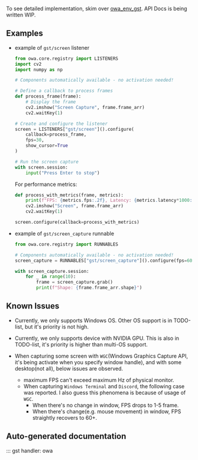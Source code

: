 To see detailed implementation, skim over [owa_env_gst](https://github.com/open-world-agents/open-world-agents/tree/main/projects/owa-env-gst). API Docs is being written WIP.

## Examples

- example of `gst/screen` listener
    ```python
    from owa.core.registry import LISTENERS
    import cv2
    import numpy as np

    # Components automatically available - no activation needed!

    # Define a callback to process frames
    def process_frame(frame):
        # Display the frame
        cv2.imshow("Screen Capture", frame.frame_arr)
        cv2.waitKey(1)

    # Create and configure the listener
    screen = LISTENERS["gst/screen"]().configure(
        callback=process_frame,
        fps=30,
        show_cursor=True
    )

    # Run the screen capture
    with screen.session:
        input("Press Enter to stop")
    ```

    For performance metrics:
    ```python
    def process_with_metrics(frame, metrics):
        print(f"FPS: {metrics.fps:.2f}, Latency: {metrics.latency*1000:.2f} ms")
        cv2.imshow("Screen", frame.frame_arr)
        cv2.waitKey(1)

    screen.configure(callback=process_with_metrics)
    ```

- example of `gst/screen_capture` runnable
    ```python
    from owa.core.registry import RUNNABLES

    # Components automatically available - no activation needed!
    screen_capture = RUNNABLES["gst/screen_capture"]().configure(fps=60)

    with screen_capture.session:
        for _ in range(10):
            frame = screen_capture.grab()
            print(f"Shape: {frame.frame_arr.shape}")
    ```

## Known Issues

- Currently, we only supports Windows OS. Other OS support is in TODO-list, but it's priority is not high.
- Currently, we only supports device with NVIDIA GPU. This is also in TODO-list, it's priority is higher than multi-OS support.

- When capturing some screen with `WGC`(Windows Graphics Capture API, it's being activate when you specify window handle), and with some desktop(not all), below issues are observed.
    - maximum FPS can't exceed maximum Hz of physical monitor.
    - When capturing `Windows Terminal` and `Discord`, the following case was reported. I also guess this phenomena is because of usage of `WGC`.
        - When there's no change in window, FPS drops to 1-5 frame.
        - When there's change(e.g. mouse movement) in window, FPS straightly recovers to 60+.


## Auto-generated documentation

::: gst
    handler: owa